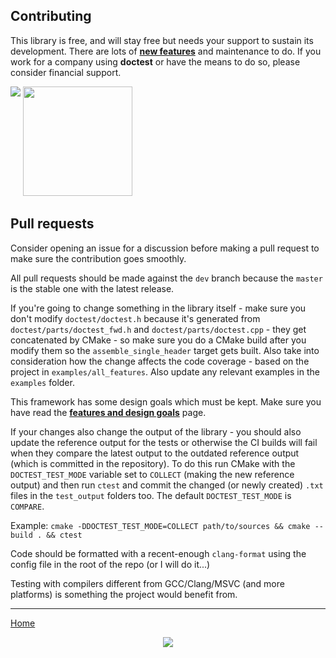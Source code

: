 ## Contributing

This library is free, and will stay free but needs your support to sustain its development. There are lots of [**new features**](https://github.com/doctest/doctest/issues/596) and maintenance to do. If you work for a company using **doctest** or have the means to do so, please consider financial support.

[<img src="https://c5.patreon.com/external/logo/become_a_patron_button.png" align="top">](https://www.patreon.com/onqtam)
[<img src="https://user-images.githubusercontent.com/29021710/150090263-50ce0fa7-7813-4648-8273-fec3bbbd171c.jpg" width=175>](https://www.paypal.me/onqtam/10)

## Pull requests

Consider opening an issue for a discussion before making a pull request to make sure the contribution goes smoothly.

All pull requests should be made against the ```dev``` branch because the ```master``` is the stable one with the latest release.

If you're going to change something in the library itself - make sure you don't modify ```doctest/doctest.h``` because it's generated from ```doctest/parts/doctest_fwd.h``` and ```doctest/parts/doctest.cpp``` - they get concatenated by CMake - so make sure you do a CMake build after you modify them so the ```assemble_single_header``` target gets built. Also take into consideration how the change affects the code coverage - based on the project in ```examples/all_features```. Also update any relevant examples in the ```examples``` folder.

This framework has some design goals which must be kept. Make sure you have read the [**features and design goals**](doc/markdown/features.md) page.

If your changes also change the output of the library - you should also update the reference output for the tests or otherwise the CI builds will fail when they compare the latest output to the outdated reference output (which is committed in the repository). To do this run CMake with the ```DOCTEST_TEST_MODE``` variable set to ```COLLECT``` (making the new reference output) and then run ```ctest``` and commit the changed (or newly created) ```.txt``` files in the ```test_output``` folders too. The default ```DOCTEST_TEST_MODE``` is ```COMPARE```. 

Example: ```cmake -DDOCTEST_TEST_MODE=COLLECT path/to/sources && cmake --build . && ctest```

Code should be formatted with a recent-enough ```clang-format``` using the config file in the root of the repo (or I will do it...)

Testing with compilers different from GCC/Clang/MSVC (and more platforms) is something the project would benefit from.

---------------

[Home](readme.md#reference)

<p align="center"><img src="scripts/data/logo/icon_2.svg"></p>
